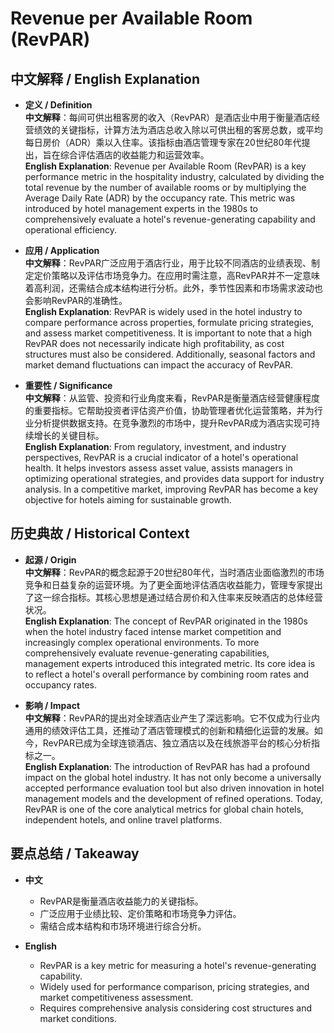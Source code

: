 # Revenue per Available Room (RevPAR)

## 中文解释 / English Explanation

* **定义 / Definition**  
  **中文解释**：每间可供出租客房的收入（RevPAR）是酒店业中用于衡量酒店经营绩效的关键指标，计算方法为酒店总收入除以可供出租的客房总数，或平均每日房价（ADR）乘以入住率。该指标由酒店管理专家在20世纪80年代提出，旨在综合评估酒店的收益能力和运营效率。  
  **English Explanation**: Revenue per Available Room (RevPAR) is a key performance metric in the hospitality industry, calculated by dividing the total revenue by the number of available rooms or by multiplying the Average Daily Rate (ADR) by the occupancy rate. This metric was introduced by hotel management experts in the 1980s to comprehensively evaluate a hotel's revenue-generating capability and operational efficiency.

* **应用 / Application**  
  **中文解释**：RevPAR广泛应用于酒店行业，用于比较不同酒店的业绩表现、制定定价策略以及评估市场竞争力。在应用时需注意，高RevPAR并不一定意味着高利润，还需结合成本结构进行分析。此外，季节性因素和市场需求波动也会影响RevPAR的准确性。  
  **English Explanation**: RevPAR is widely used in the hotel industry to compare performance across properties, formulate pricing strategies, and assess market competitiveness. It is important to note that a high RevPAR does not necessarily indicate high profitability, as cost structures must also be considered. Additionally, seasonal factors and market demand fluctuations can impact the accuracy of RevPAR.

* **重要性 / Significance**  
  **中文解释**：从监管、投资和行业角度来看，RevPAR是衡量酒店经营健康程度的重要指标。它帮助投资者评估资产价值，协助管理者优化运营策略，并为行业分析提供数据支持。在竞争激烈的市场中，提升RevPAR成为酒店实现可持续增长的关键目标。  
  **English Explanation**: From regulatory, investment, and industry perspectives, RevPAR is a crucial indicator of a hotel's operational health. It helps investors assess asset value, assists managers in optimizing operational strategies, and provides data support for industry analysis. In a competitive market, improving RevPAR has become a key objective for hotels aiming for sustainable growth.

## 历史典故 / Historical Context

* **起源 / Origin**  
  **中文解释**：RevPAR的概念起源于20世纪80年代，当时酒店业面临激烈的市场竞争和日益复杂的运营环境。为了更全面地评估酒店收益能力，管理专家提出了这一综合指标。其核心思想是通过结合房价和入住率来反映酒店的总体经营状况。  
  **English Explanation**: The concept of RevPAR originated in the 1980s when the hotel industry faced intense market competition and increasingly complex operational environments. To more comprehensively evaluate revenue-generating capabilities, management experts introduced this integrated metric. Its core idea is to reflect a hotel's overall performance by combining room rates and occupancy rates.

* **影响 / Impact**  
  **中文解释**：RevPAR的提出对全球酒店业产生了深远影响。它不仅成为行业内通用的绩效评估工具，还推动了酒店管理模式的创新和精细化运营的发展。如今，RevPAR已成为全球连锁酒店、独立酒店以及在线旅游平台的核心分析指标之一。  
  **English Explanation**: The introduction of RevPAR has had a profound impact on the global hotel industry. It has not only become a universally accepted performance evaluation tool but also driven innovation in hotel management models and the development of refined operations. Today, RevPAR is one of the core analytical metrics for global chain hotels, independent hotels, and online travel platforms.

## 要点总结 / Takeaway

* **中文**  
  - RevPAR是衡量酒店收益能力的关键指标。
  - 广泛应用于业绩比较、定价策略和市场竞争力评估。
  - 需结合成本结构和市场环境进行综合分析。

* **English**  
  - RevPAR is a key metric for measuring a hotel's revenue-generating capability.
  - Widely used for performance comparison, pricing strategies, and market competitiveness assessment.
  - Requires comprehensive analysis considering cost structures and market conditions.